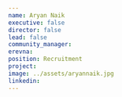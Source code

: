 ```yaml
---
name: Aryan Naik
executive: false
director: false
lead: false
community_manager:
erevna:
position: Recruitment
project:  
image: ../assets/aryannaik.jpg
linkedin:
---
```

